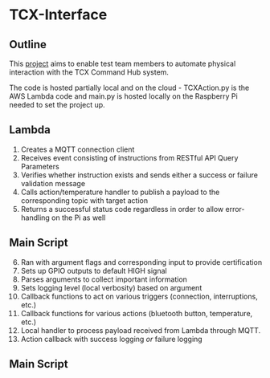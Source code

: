 # TCX-Interface
Outline
-
This [project](https://zodiacpoolsystems.atlassian.net/wiki/spaces/STG/pages/1469644835/Project+-+TCX+Interface) aims to enable test team members to automate physical interaction with the TCX Command Hub system.

The code is hosted partially local and on the cloud - TCXAction.py is the AWS Lambda code and main.py is hosted locally on the Raspberry Pi needed to set the project up.

Lambda
- 
1. Creates a MQTT connection client
2. Receives event consisting of instructions from RESTful API Query Parameters
3. Verifies whether instruction exists and sends either a success or failure validation message
4. Calls action/temperature handler to publish a payload to the corresponding topic with target action
5. Returns a successful status code regardless in order to allow error-handling on the Pi as well

Main Script
-
6. Ran with argument flags and corresponding input to provide certification
7. Sets up GPIO outputs to default HIGH signal
8. Parses arguments to collect important information
9. Sets logging level (local verbosity) based on argument
10. Callback functions to act on various triggers (connection, interruptions, etc.)
11. Callback functions for various actions (bluetooth button, temperature, etc.)
12. Local handler to process payload received from Lambda through MQTT.
13. Action callback with success logging *or* failure logging

 Main Script
 -
 
<!--stackedit_data:
eyJoaXN0b3J5IjpbLTkzODkxNzQyNSwtNDIxOTgzOTkyXX0=
-->